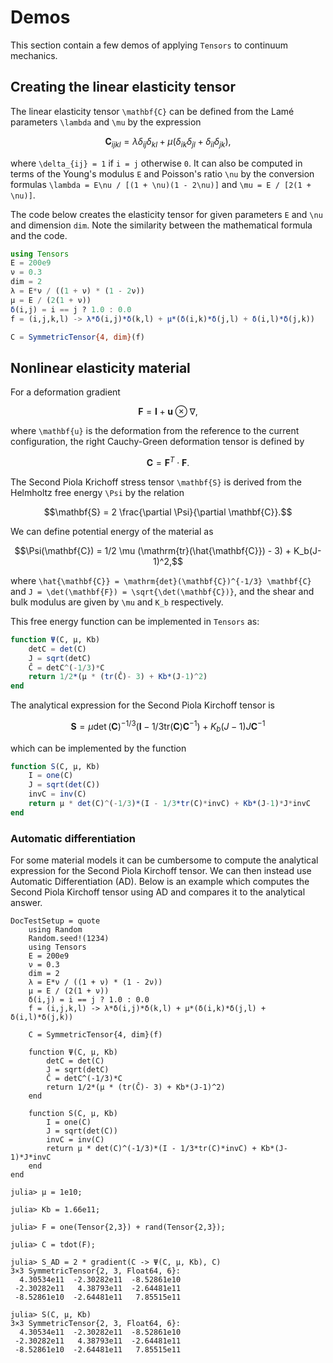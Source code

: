# Demos

This section contain a few demos of applying `Tensors` to continuum mechanics.

## Creating the linear elasticity tensor

The linear elasticity tensor ``\mathbf{C}`` can be defined from the Lamé parameters ``\lambda`` and ``\mu`` by the expression

```math
\mathbf{C}_{ijkl} = \lambda \delta_{ij}\delta_{kl} + \mu(\delta_{ik}\delta_{jl} + \delta_{il}\delta_{jk}),
```

where ``\delta_{ij} = 1`` if ``i = j`` otherwise ``0``. It can also be computed in terms of the Young's modulus ``E`` and Poisson's ratio ``\nu`` by the conversion formulas ``\lambda = E\nu / [(1 + \nu)(1 - 2\nu)]`` and ``\mu = E / [2(1 + \nu)]``.

The code below creates the elasticity tensor for given parameters ``E`` and ``\nu`` and dimension `dim`. Note the similarity between the mathematical formula and the code.

```julia
using Tensors
E = 200e9
ν = 0.3
dim = 2
λ = E*ν / ((1 + ν) * (1 - 2ν))
μ = E / (2(1 + ν))
δ(i,j) = i == j ? 1.0 : 0.0
f = (i,j,k,l) -> λ*δ(i,j)*δ(k,l) + μ*(δ(i,k)*δ(j,l) + δ(i,l)*δ(j,k))

C = SymmetricTensor{4, dim}(f)
```

## Nonlinear elasticity material

For a deformation gradient

```math
\mathbf{F} = \mathbf{I} + \mathbf{u} \otimes \nabla,
```

where ``\mathbf{u}`` is the deformation from the reference to the current configuration, the right Cauchy-Green deformation tensor is defined by

```math
\mathbf{C} = \mathbf{F}^T \cdot \mathbf{F}.
```

The Second Piola Krichoff stress tensor ``\mathbf{S}`` is derived from the Helmholtz free energy ``\Psi`` by the relation

```math
\mathbf{S} = 2 \frac{\partial \Psi}{\partial \mathbf{C}}.
```

We can define potential energy of the material as

```math
\Psi(\mathbf{C}) = 1/2 \mu (\mathrm{tr}(\hat{\mathbf{C}}) - 3) + K_b(J-1)^2,
```

where ``\hat{\mathbf{C}} = \mathrm{det}(\mathbf{C})^{-1/3} \mathbf{C}`` and ``J = \det(\mathbf{F}) = \sqrt{\det(\mathbf{C})}``, and the shear and bulk modulus are given by ``\mu`` and ``K_b`` respectively.

This free energy function can be implemented in `Tensors` as:

```julia
function Ψ(C, μ, Kb)
    detC = det(C)
    J = sqrt(detC)
    Ĉ = detC^(-1/3)*C
    return 1/2*(μ * (tr(Ĉ)- 3) + Kb*(J-1)^2)
end
```

The analytical expression for the Second Piola Kirchoff tensor is

```math
\mathbf{S} = \mu \det(\mathbf{C})^{-1/3}(\mathbf{I} - 1/3 \mathrm{tr}(\mathbf{C})\mathbf{C}^{-1}) + K_b(J-1)J\mathbf{C}^{-1}
```

which can be implemented by the function

```julia
function S(C, μ, Kb)
    I = one(C)
    J = sqrt(det(C))
    invC = inv(C)
    return μ * det(C)^(-1/3)*(I - 1/3*tr(C)*invC) + Kb*(J-1)*J*invC
end
```

### Automatic differentiation

For some material models it can be cumbersome to compute the analytical expression for the Second Piola Kirchoff tensor. We can then instead use Automatic Differentiation (AD). Below is an example which computes the Second Piola Kirchoff tensor using AD and compares it to the analytical answer.

```@meta
DocTestSetup = quote
    using Random
    Random.seed!(1234)
    using Tensors
    E = 200e9
    ν = 0.3
    dim = 2
    λ = E*ν / ((1 + ν) * (1 - 2ν))
    μ = E / (2(1 + ν))
    δ(i,j) = i == j ? 1.0 : 0.0
    f = (i,j,k,l) -> λ*δ(i,j)*δ(k,l) + μ*(δ(i,k)*δ(j,l) + δ(i,l)*δ(j,k))

    C = SymmetricTensor{4, dim}(f)

    function Ψ(C, μ, Kb)
        detC = det(C)
        J = sqrt(detC)
        Ĉ = detC^(-1/3)*C
        return 1/2*(μ * (tr(Ĉ)- 3) + Kb*(J-1)^2)
    end

    function S(C, μ, Kb)
        I = one(C)
        J = sqrt(det(C))
        invC = inv(C)
        return μ * det(C)^(-1/3)*(I - 1/3*tr(C)*invC) + Kb*(J-1)*J*invC
    end
end
```

```jldoctest
julia> μ = 1e10;

julia> Kb = 1.66e11;

julia> F = one(Tensor{2,3}) + rand(Tensor{2,3});

julia> C = tdot(F);

julia> S_AD = 2 * gradient(C -> Ψ(C, μ, Kb), C)
3×3 SymmetricTensor{2, 3, Float64, 6}:
  4.30534e11  -2.30282e11  -8.52861e10
 -2.30282e11   4.38793e11  -2.64481e11
 -8.52861e10  -2.64481e11   7.85515e11

julia> S(C, μ, Kb)
3×3 SymmetricTensor{2, 3, Float64, 6}:
  4.30534e11  -2.30282e11  -8.52861e10
 -2.30282e11   4.38793e11  -2.64481e11
 -8.52861e10  -2.64481e11   7.85515e11
```
